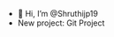 - 👋 Hi, I’m @Shruthijp19
- New project: Git Project   

<!---
Shruthijp19/Shruthijp19 is a ✨ special ✨ repository because its `README.md` (this file) appears on your GitHub profile.
You can click the Preview link to take a look at your changes.
--->
